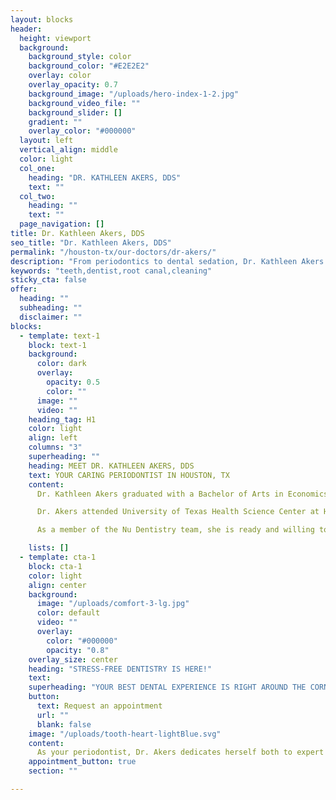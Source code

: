 ```yaml
---
layout: blocks
header:
  height: viewport
  background:
    background_style: color
    background_color: "#E2E2E2"
    overlay: color
    overlay_opacity: 0.7
    background_image: "/uploads/hero-index-1-2.jpg"
    background_video_file: ""
    background_slider: []
    gradient: ""
    overlay_color: "#000000"
  layout: left
  vertical_align: middle
  color: light
  col_one:
    heading: "DR. KATHLEEN AKERS, DDS"
    text: ""
  col_two:
    heading: ""
    text: ""
  page_navigation: []
title: Dr. Kathleen Akers, DDS
seo_title: "Dr. Kathleen Akers, DDS"
permalink: "/houston-tx/our-doctors/dr-akers/"
description: "From periodontics to dental sedation, Dr. Kathleen Akers ensures your time at Nu Dentistry is always comfortable and stress-free in Houston, TX."
keywords: "teeth,dentist,root canal,cleaning"
sticky_cta: false
offer:
  heading: ""
  subheading: ""
  disclaimer: ""
blocks:
  - template: text-1
    block: text-1
    background:
      color: dark
      overlay:
        opacity: 0.5
        color: ""
      image: ""
      video: ""
    heading_tag: H1
    color: light
    align: left
    columns: "3"
    superheading: ""
    heading: MEET DR. KATHLEEN AKERS, DDS
    text: YOUR CARING PERIODONTIST IN HOUSTON, TX
    content: 
      Dr. Kathleen Akers graduated with a Bachelor of Arts in Economics. While in dental school, Dr. Akers was part of the Idaho Dental Education Program and worked as a teaching assistant in the Departments of Endodontics and Periodontics. She also participated in an externship at the University of Nebraska Medical Center's Department of Prosthodontics.

      Dr. Akers attended University of Texas Health Science Center at Houston for her Periodontics training. Upon completion, she received a Master's in Science with a Certificate in Periodontics. After graduation, Dr. Akers became Board-Certified in Periodontics. She is a member of the American Dental Association, Greater Houston Society of Periodontists, and Southwest Society of Periodontists. She is a Diplomate of the American Academy of Periodontology.

      As a member of the Nu Dentistry team, she is ready and willing to ensure your smile looks and feels better than ever. Whether you need dental implants, gum disease care, or help with dental anxiety, you're in Dr. Akers's capable hands. Dr. Akers has been a licensed dentist in the state of Texas since 2006 and holds permits for enteral, parenteral, and nitrous oxide anesthesia.

    lists: []
  - template: cta-1
    block: cta-1
    color: light
    align: center
    background:
      image: "/uploads/comfort-3-lg.jpg"
      color: default
      video: ""
      overlay:
        color: "#000000"
        opacity: "0.8"
    overlay_size: center
    heading: "STRESS-FREE DENTISTRY IS HERE!"
    text: 
    superheading: "YOUR BEST DENTAL EXPERIENCE IS RIGHT AROUND THE CORNER..."
    button:
      text: Request an appointment
      url: ""
      blank: false
    image: "/uploads/tooth-heart-lightBlue.svg"
    content:
      As your periodontist, Dr. Akers dedicates herself both to expert dentistry and delivering a great dental experience. At Nu Dentistry, we take your comfort into account in all of our procedures, using top technologies for a smoother and pain-free visit. However, for those especially nervous or anxious about their upcoming procedures, Dr. Akers is ready to help with safe and relaxing dental sedation. She is fully certified in nitrous oxide, oral, and IV sedation, so you can stay calm and at ease during your time in the dental chair. If you have any questions about your periodontal care, Dr. Akers is eager to answer them and put your worries to rest.
    appointment_button: true
    section: ""

---
```

